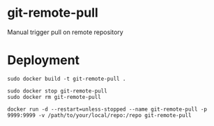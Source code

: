 # git-remote-pull

Manual trigger pull on remote repository

# Deployment

```
sudo docker build -t git-remote-pull .
```

```
sudo docker stop git-remote-pull
sudo docker rm git-remote-pull
```

```
docker run -d --restart=unless-stopped --name git-remote-pull -p 9999:9999 -v /path/to/your/local/repo:/repo git-remote-pull
```
